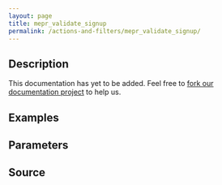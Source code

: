```yaml
---
layout: page
title: mepr_validate_signup
permalink: /actions-and-filters/mepr_validate_signup/
---
```


## Description

This documentation has yet to be added. Feel free to [fork our documentation project](https://github.com/caseproof/memberpress-docs) to help us.

## Examples


## Parameters


## Source

